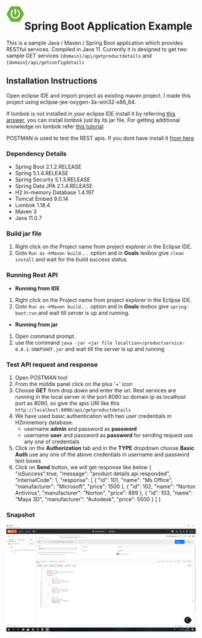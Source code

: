 <img align="left" width="48" height="48" src="./spring-boot-logo.jpg">

# Spring Boot Application Example
This is a sample Java / Maven / Spring Boot application which provides RESTful services. Compiled in Java 11. Currently it is designed to get two sample GET services `{domain}/api/getproductdetails` and `{domain}/api/getconfigdetails` 

## Installation Instructions
 Open eclipse IDE and import project as existing maven project. I made this project using eclipse-jee-oxygen-3a-win32-x86_64.
  
  If lombok is not installed in your eclipse IDE install it by referring [this answer](https://stackoverflow.com/a/22332248/4130569), you can install lombok just by its jar file. For getting additional knowledge on lombok refer [this tutorial](https://www.vogella.com/tutorials/Lombok/article.html)

POSTMAN is used to test the REST apis. If you dont have install it [from here](https://www.postman.com/downloads/) 

### Dependency Details
- Spring Boot 2.1.2.RELEASE
- Spring 5.1.4.RELEASE
- Spring Security 5.1.3.RELEASE
- Spring Data JPA 2.1.4.RELEASE
- H2 In-memory Database 1.4.197
- Tomcat Embed 9.0.14
- Lombok 1.18.4
- Maven 3
- Java 11.0.7

### Build jar file
1. Right click on the Project name from project explorer in the Eclipse IDE.
2. Goto `Run as` ->`Maven build...` option and in **Goals** texbox give `clean install` and wait for the build success status.

### Running Rest API
- **Running from IDE**
1. Right click on the Project name from project explorer in the Eclipse IDE.
2. Goto `Run as` ->`Maven build...` option and in **Goals** texbox give `spring-boot:run` and wait till server is up and running.
- **Running from jar**
1. Open command prompt.
2. use the command `java -jar <jar file localtion>/productservice-0.0.1-SNAPSHOT.jar` and wait till the server is up and running


### Test API request and response
1. Open POSTMAN tool
2. From the middle panel click on the plus '+' icon
3. Choose **GET** from drop down and enter the url. Rest services are running in the local server in the port 8090 so domain ip as localhost port as 8090, so give the apis URI like this `http://localhost:8090/api/getproductdetails`
4.  We have used basic authentication with two user credentials in H2inmemory database.
	+ username  **admin** and password as **password**
	+ username **user** and password as **password**
for sending request use any one of credentials
5. Click on the **Authorization** tab and in the **TYPE** dropdown choose **Basic Auth** use any one of the above credentials in username and password text boxes
6. Click on **Send** button, we will get response like below
 		{ 
		"isSuccess":true,
		"message": "product details api responded",
		"internalCode": 1,
		"response": [
				{
				"id": 101,
				"name": "Ms Office",
				"manufacturer": "Microsoft",
				"price": 1500
				},
				{
				"id": 102,
				"name": "Norton Antivirus",
				"manufacturer": "Norton",
				"price": 899
				},
				{
				"id": 103,
				"name": "Maya 3D",
				"manufacturer": "Autodesk",
				"price": 5500
				}
			]
		}

### Snapshot

![](./postman-snap.png)
